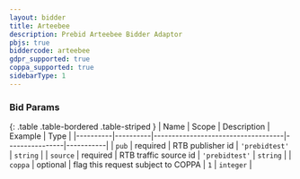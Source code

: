 ```yaml
---
layout: bidder
title: Arteebee
description: Prebid Arteebee Bidder Adaptor
pbjs: true
biddercode: arteebee
gdpr_supported: true
coppa_supported: true
sidebarType: 1
---
```


### Bid Params

{: .table .table-bordered .table-striped }
| Name     | Scope    | Description                        | Example        | Type      |
|----------|----------|------------------------------------|----------------|-----------|
| `pub`    | required | RTB publisher id                   | `'prebidtest'` | `string`  |
| `source` | required | RTB traffic source id              | `'prebidtest'` | `string`  |
| `coppa`  | optional | flag this request subject to COPPA | `1`            | `integer` |
